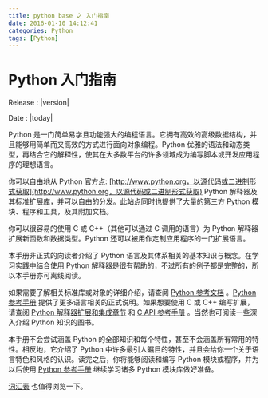 ```yaml
---
title: python base 之 入门指南
date: 2016-01-10 14:12:41
categories: Python
tags: [Python]
---
```

Python 入门指南
===============

Release
:   |version|

Date
:   |today|

Python
是一门简单易学且功能强大的编程语言。它拥有高效的高级数据结构，并且能够用简单而又高效的方式进行面向对象编程。Python
优雅的语法和动态类型，再结合它的解释性，使其在大多数平台的许多领域成为编写脚本或开发应用程序的理想语言。

你可以自由地从 Python 官方点:
[http://www.python.org，以源代码或二进制形式获取](http://www.python.org，以源代码或二进制形式获取)
Python
解释器及其标准扩展库，并可以自由的分发。此站点同时也提供了大量的第三方
Python 模块、程序和工具，及其附加文档。

你可以很容易的使用 C 或 C++（其他可以通过 C 调用的语言）为 Python
解释器扩展新函数和数据类型。Python
还可以被用作定制应用程序的一门扩展语言。

本手册非正式的向读者介绍了 Python
语言及其体系相关的基本知识与概念。在学习实践中结合使用 Python
解释器是很有帮助的，不过所有的例子都是完整的，所以本手册亦可离线阅读。

如果需要了解相关标准库或对象的详细介绍，请查阅 [Python
参考文档](https://docs.python.org/3/library/index.html#library-index)
。[Python
参考手册](https://docs.python.org/3/reference/index.html#reference-index)
提供了更多语言相关的正式说明。如果想要使用 C 或 C++ 编写扩展，请查阅
[Python
解释器扩展和集成章节](https://docs.python.org/3/extending/index.html#extending-index)
和 [C API
参考手册](https://docs.python.org/3/c-api/index.html#c-api-index)
。当然也可阅读一些深入介绍 Python 知识的图书。

本手册不会尝试涵盖 Python
的全部知识和每个特性，甚至不会涵盖所有常用的特性。相反地，它介绍了
Python
中许多最引人瞩目的特性，并且会给你一个关于语言特色和风格的认识。读完之后，你将能够阅读和编写
Python 模块或程序，并为以后使用 [Python
参考手册](https://docs.python.org/3/reference/index.html#reference-index)
继续学习诸多 Python 模块库做好准备。

[词汇表](https://docs.python.org/3/glossary.html#glossary)
也值得浏览一下。
